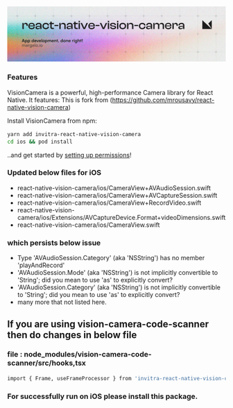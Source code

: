 <a href="https://margelo.io">
  <picture>
    <source media="(prefers-color-scheme: dark)" srcset="img/banner-light.png" />
    <source media="(prefers-color-scheme: light)" srcset="img/banner-light.png" />
    <img alt="VisionCamera" src="img/banner-light.png" />
  </picture>
</a>

<br />

### Features

VisionCamera is a powerful, high-performance Camera library for React Native. It features:
This is fork from (https://github.com/mrousavy/react-native-vision-camera)

Install VisionCamera from npm:

```sh
yarn add invitra-react-native-vision-camera
cd ios && pod install
```

..and get started by [setting up permissions](https://react-native-vision-camera.com/docs/guides)!

### Updated below files for iOS 

* react-native-vision-camera/ios/CameraView+AVAudioSession.swift
* react-native-vision-camera/ios/CameraView+AVCaptureSession.swift
* react-native-vision-camera/ios/CameraView+RecordVideo.swift
* react-native-vision-camera/ios/Extensions/AVCaptureDevice.Format+videoDimensions.swift
* react-native-vision-camera/ios/CameraView.swift

### which persists below issue

* Type 'AVAudioSession.Category' (aka 'NSString') has no member 'playAndRecord'
* 'AVAudioSession.Mode' (aka 'NSString') is not implicitly convertible to 'String'; did you mean to use 'as' to explicitly convert?
* 'AVAudioSession.Category' (aka 'NSString') is not implicitly convertible to 'String'; did you mean to use 'as' to explicitly convert?
* many more that not listed here.


## If you are using vision-camera-code-scanner then do changes in below file 
### file : node_modules/vision-camera-code-scanner/src/hooks,tsx

```sh
import { Frame, useFrameProcessor } from 'invitra-react-native-vision-camera';
```

### For successfully run on iOS please install this package.

  




